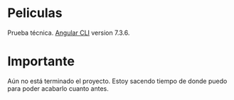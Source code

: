 # Peliculas

Prueba técnica.
[Angular CLI](https://github.com/angular/angular-cli) version 7.3.6.

# Importante

Aún no está terminado el proyecto. Estoy sacendo tiempo de donde puedo para poder acabarlo cuanto antes.

